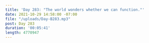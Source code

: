 ```yaml
---
title: 'Day 283: "The world wonders whether we can function."'
date: 2021-10-29 14:58:00 -07:00
file: "/uploads/Day-B283.mp3"
post: Day 283
duration: '00:05:41'
length: 4770947
---
```


